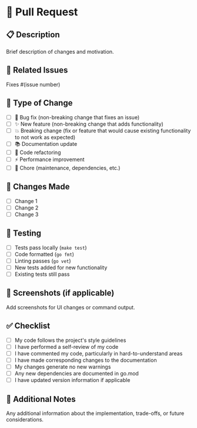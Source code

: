 # 🚀 Pull Request

## 📋 Description
Brief description of changes and motivation.

## 🔗 Related Issues
Fixes #(issue number)

## 🧪 Type of Change
- [ ] 🐛 Bug fix (non-breaking change that fixes an issue)
- [ ] ✨ New feature (non-breaking change that adds functionality)
- [ ] 💥 Breaking change (fix or feature that would cause existing functionality to not work as expected)
- [ ] 📚 Documentation update
- [ ] 🔧 Code refactoring
- [ ] ⚡ Performance improvement
- [ ] 🧹 Chore (maintenance, dependencies, etc.)

## 🎯 Changes Made
- [ ] Change 1
- [ ] Change 2
- [ ] Change 3

## 🧪 Testing
- [ ] Tests pass locally (`make test`)
- [ ] Code formatted (`go fmt`)
- [ ] Linting passes (`go vet`)
- [ ] New tests added for new functionality
- [ ] Existing tests still pass

## 📸 Screenshots (if applicable)
Add screenshots for UI changes or command output.

## ✅ Checklist
- [ ] My code follows the project's style guidelines
- [ ] I have performed a self-review of my code
- [ ] I have commented my code, particularly in hard-to-understand areas
- [ ] I have made corresponding changes to the documentation
- [ ] My changes generate no new warnings
- [ ] Any new dependencies are documented in go.mod
- [ ] I have updated version information if applicable

## 📝 Additional Notes
Any additional information about the implementation, trade-offs, or future considerations.
